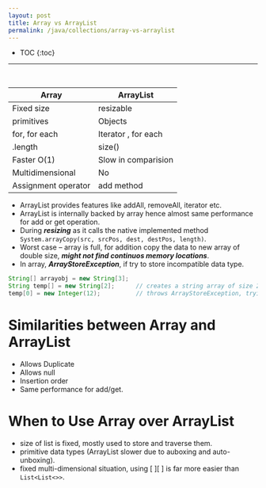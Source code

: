 ```yaml
---
layout: post
title: Array vs ArrayList
permalink: /java/collections/array-vs-arraylist
---
```


- TOC
{:toc}

<hr><br>

|Array					|ArrayList				|
|---					|---					|
|Fixed size				|resizable				|
|primitives	 			|Objects				|
|for, for each			|Iterator , for each	|
|.length				|size()					|
|Faster O(1)			|Slow in comparision	|
|Multidimensional		|No						|
|Assignment operator	|add method				|

* ArrayList provides features like addAll, removeAll, iterator etc.
* ArrayList is internally backed by array hence almost same performance for add or get operation.
* During ***resizing*** as it calls the native implemented method `System.arrayCopy(src, srcPos, dest, destPos, length)`.
* Worst case – array is full, for addition copy the data to new array of double size, ***might not find continuos memory locations***.
* In array, ***ArrayStoreException***, if try to store incompatible data type.

```java
String[] arrayobj = new String[3];
String temp[] = new String[2];		// creates a string array of size 2
temp[0] = new Integer(12);			// throws ArrayStoreException, trying to add Integer object in String[]
```

# Similarities between Array and ArrayList
- Allows Duplicate
- Allows null
- Insertion order
- Same performance for add/get.

# When to Use Array over ArrayList
* size of list is fixed, mostly used to store and traverse them.
* primitive data types (ArrayList slower due to auboxing and auto-unboxing).
* fixed multi-dimensional situation, using [ ][ ] is far more easier than `List<List<>>`.